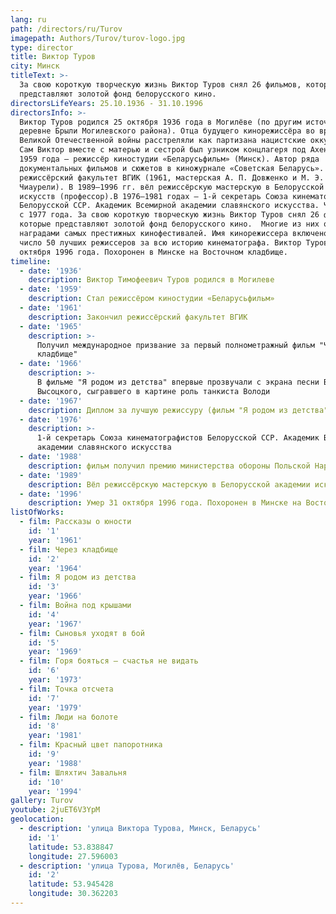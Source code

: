 ```yaml
---
lang: ru
path: /directors/ru/Turov
imagepath: Authors/Turov/turov-logo.jpg
type: director
title: Виктор Туров
city: Минск
titleText: >-
  За свою короткую творческую жизнь Виктор Туров снял 26 фильмов, которые
  представляют золотой фонд белорусского кино.
directorsLifeYears: 25.10.1936 - 31.10.1996
directorsInfo: >-
  Виктор Туров родился 25 октября 1936 года в Могилёве (по другим источникам — в
  деревне Брыли Могилевского района). Отца будущего кинорежиссёра во время
  Великой Отечественной войны расстреляли как партизана нацистские оккупанты.
  Сам Виктор вместе с матерью и сестрой был узником концлагеря под Ахеном. С
  1959 года — режиссёр киностудии «Беларусьфильм» (Минск). Автор ряда
  документальных фильмов и сюжетов в киножурнале «Советская Беларусь». Закончил
  режиссёрский факультет ВГИК (1961, мастерская А. П. Довженко и М. Э.
  Чиаурели). В 1989—1996 гг. вёл режиссёрскую мастерскую в Белорусской академии
  искусств (профессор).В 1976—1981 годах — 1-й секретарь Союза кинематографистов
  Белорусской ССР. Академик Всемирной академии славянского искусства. Член КПСС
  с 1977 года. За свою короткую творческую жизнь Виктор Туров снял 26 фильмов,
  которые представляют золотой фонд белорусского кино.  Многие из них отмечены
  наградами самых престижных кинофестивалей. Имя кинорежиссера включено ЮНЕСКО в
  число 50 лучших режиссеров за всю историю кинематографа. Виктор Туров умер 31
  октября 1996 года. Похоронен в Минске на Восточном кладбище.
timeline:
  - date: '1936'
    description: Виктор Тимофеевич Туров родился в Могилеве
  - date: '1959'
    description: Стал режиссёром киностудии «Беларусьфильм»
  - date: '1961'
    description: Закончил режиссёрский факультет ВГИК
  - date: '1965'
    description: >-
      Получил международное призвание за первый полнометражный фильм "Через
      кладбище"
  - date: '1966'
    description: >-
      В фильме "Я родом из детства" впервые прозвучали с экрана песни Владимира
      Высоцкого, сыгравшего в картине роль танкиста Володи
  - date: '1967'
    description: Диплом за лучшую режиссуру (фильм "Я родом из детства")
  - date: '1976'
    description: >-
      1-й секретарь Союза кинематографистов Белорусской ССР. Академик Всемирной
      академии славянского искусства
  - date: '1988'
    description: фильм получил премию министерства обороны Польской Народной Республики
  - date: '1989'
    description: Вёл режиссёрскую мастерскую в Белорусской академии искусств (профессор)
  - date: '1996'
    description: Умер 31 октября 1996 года. Похоронен в Минске на Восточном кладбище
listOfWorks:
  - film: Рассказы о юности
    id: '1'
    year: '1961'
  - film: Через кладбище
    id: '2'
    year: '1964'
  - film: Я родом из детства
    id: '3'
    year: '1966'
  - film: Война под крышами
    id: '4'
    year: '1967'
  - film: Сыновья уходят в бой
    id: '5'
    year: '1969'
  - film: Горя бояться – счастья не видать
    id: '6'
    year: '1973'
  - film: Точка отсчета
    id: '7'
    year: '1979'
  - film: Люди на болоте
    id: '8'
    year: '1981'
  - film: Красный цвет папоротника
    id: '9'
    year: '1988'
  - film: Шляхтич Завальня
    id: '10'
    year: '1994'
gallery: Turov
youtube: 2juET6V3YpM
geolocation:
  - description: 'улица Виктора Турова, Минск, Беларусь'
    id: '1'
    latitude: 53.838847
    longitude: 27.596003
  - description: 'улица Турова, Могилёв, Беларусь'
    id: '2'
    latitude: 53.945428
    longitude: 30.362203
---
```


